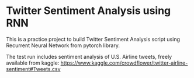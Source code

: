 # Twitter Sentiment Analysis using RNN

This is a practice project to build Twitter Sentiment Analysis script using Recurrent Neural Network from pytorch library. 

The test run includes sentiment analysis of  U.S. Airline tweets, freely available from kaggle: https://www.kaggle.com/crowdflower/twitter-airline-sentiment#Tweets.csv
